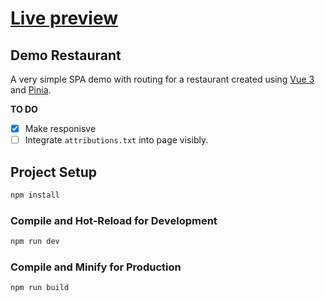 # [Live preview](https://demo-restaurant.onrender.com)

## Demo Restaurant

A very simple SPA demo with routing for a restaurant created using [Vue 3](https://vuejs.org/) and [Pinia](https://pinia.vuejs.org/).

**TO DO**
- [x] Make responisve
- [ ] Integrate `attributions.txt` into page visibly.

## Project Setup

```sh
npm install
```

### Compile and Hot-Reload for Development

```sh
npm run dev
```

### Compile and Minify for Production

```sh
npm run build
```
